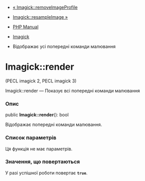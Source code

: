- [« Imagick::removeImageProfile](imagick.removeimageprofile.md)
- [Imagick::resampleImage »](imagick.resampleimage.md)

- [PHP Manual](index.md)
- [Imagick](class.imagick.md)
- Відображає усі попередні команди малювання

# Imagick::render

(PECL imagick 2, PECL imagick 3)

Imagick::render — Показує всі попередні команди малювання

### Опис

public **Imagick::render**(): bool

Відображає попередні команди малювання.

### Список параметрів

Ця функція не має параметрів.

### Значення, що повертаються

У разі успішної роботи повертає **`true`**.
